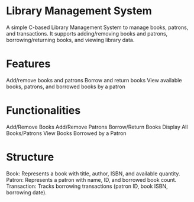 # Library Management System
A simple C-based Library Management System to manage books, patrons, and transactions. It supports adding/removing books and patrons, borrowing/returning books, and viewing library data.

# Features
Add/remove books and patrons
Borrow and return books
View available books, patrons, and borrowed books by a patron
# Functionalities
Add/Remove Books
Add/Remove Patrons
Borrow/Return Books
Display All Books/Patrons
View Books Borrowed by a Patron
# Structure
Book: Represents a book with title, author, ISBN, and available quantity.
Patron: Represents a patron with name, ID, and borrowed book count.
Transaction: Tracks borrowing transactions (patron ID, book ISBN, borrowing date).
